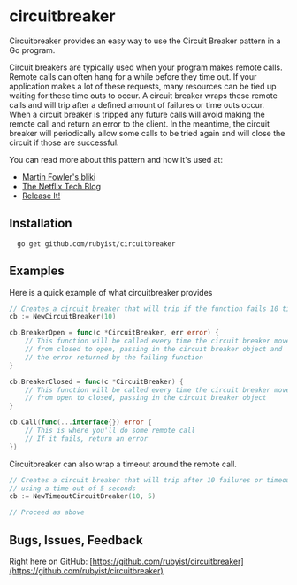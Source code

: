 # circuitbreaker

Circuitbreaker provides an easy way to use the Circuit Breaker pattern in a
Go program.

Circuit breakers are typically used when your program makes remote calls.
Remote calls can often hang for a while before they time out. If your
application makes a lot of these requests, many resources can be tied
up waiting for these time outs to occur. A circuit breaker wraps these
remote calls and will trip after a defined amount of failures or time outs
occur. When a circuit breaker is tripped any future calls will avoid making
the remote call and return an error to the client. In the meantime, the
circuit breaker will periodically allow some calls to be tried again and
will close the circuit if those are successful.

You can read more about this pattern and how it's used at:
- [Martin Fowler's bliki](http://martinfowler.com/bliki/CircuitBreaker.html)
- [The Netflix Tech Blog](http://techblog.netflix.com/2012/02/fault-tolerance-in-high-volume.html)
- [Release It!](http://pragprog.com/book/mnee/release-it)

## Installation

```
  go get github.com/rubyist/circuitbreaker
```

## Examples

Here is a quick example of what circuitbreaker provides

```go
// Creates a circuit breaker that will trip if the function fails 10 times
cb := NewCircuitBreaker(10)

cb.BreakerOpen = func(c *CircuitBreaker, err error) {
	// This function will be called every time the circuit breaker moves
	// from closed to open, passing in the circuit breaker object and
	// the error returned by the failing function
}

cb.BreakerClosed = func(c *CircuitBreaker) {
	// This function will be called every time the circuit breaker moves
	// from open to closed, passing in the circuit breaker object
}

cb.Call(func(...interface{}) error {
	// This is where you'll do some remote call
	// If it fails, return an error
})
```

Circuitbreaker can also wrap a timeout around the remote call.

```go
// Creates a circuit breaker that will trip after 10 failures or timeouts
// using a time out of 5 seconds
cb := NewTimeoutCircuitBreaker(10, 5)

// Proceed as above

```

## Bugs, Issues, Feedback

Right here on GitHub: [https://github.com/rubyist/circuitbreaker](https://github.com/rubyist/circuitbreaker)
